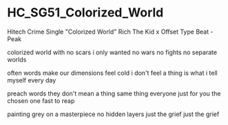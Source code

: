 # HC_SG51_Colorized_World
Hitech Crime Single "Colorized World"
Rich The Kid x Offset Type Beat - Peak

colorized world
with no scars
i only wanted
no wars
no fights
no separate worlds

often words make
our dimensions feel cold
i don't feel a thing
is what i tell myself
every day

preach words
they don't mean a thing
same thing everyone
just for you
the chosen one
fast to reap

painting grey
on a masterpiece
no hidden layers 
just the grief
just the grief


